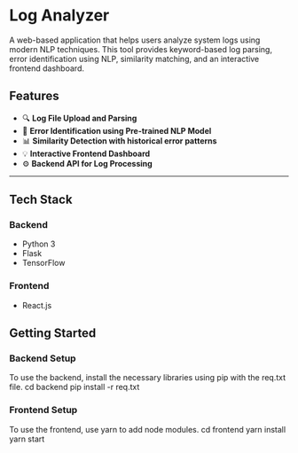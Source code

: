 # Log Analyzer

A web-based application that helps users analyze system logs using modern NLP techniques. This tool provides keyword-based log parsing, error identification using NLP, similarity matching, and an interactive frontend dashboard.

## Features

- 🔍 **Log File Upload and Parsing**
- 🧠 **Error Identification using Pre-trained NLP Model**
- 📊 **Similarity Detection with historical error patterns**
- 💡 **Interactive Frontend Dashboard**
- ⚙️ **Backend API for Log Processing**

---

## Tech Stack

### Backend
- Python 3
- Flask
- TensorFlow

### Frontend
- React.js

## Getting Started
### Backend Setup
To use the backend, install the necessary libraries using pip with the req.txt file.
cd backend
pip install -r req.txt

### Frontend Setup
To use the frontend, use yarn to add node modules.
cd frontend
yarn install
yarn start
